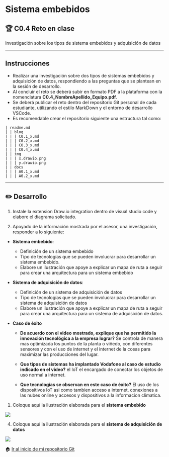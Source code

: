 # Sistema embebidos

## :trophy: C0.4 Reto en clase

Investigación sobre los tipos de sistema embebidos y adquisición de datos

___

## Instrucciones

- Realizar una investigación sobre dos tipos de sistemas embebidos y adquisición de datos, respondiendo a las preguntas que se plantean en la sesión de desarrollo.
- Al concluir el reto se deberá subir en formato PDF a la plataforma con la nomenclatura **C0.4_NombreApellido_Equipo.pdf**.
- Se deberá publicar el reto dentro del repositorio Git personal de cada estudiante, utilizando el estilo MarkDown y el entorno de desarrollo VSCode.
- Es recomendable crear el repositorio siguiente una estructura tal como:
  
```
| readme.md
| | blog
| | | C0.1_x.md
| | | C0.2_x.md
| | | C0.3_x.md
| | | C0.4_x.md
| | img
| | | x.drawio.png
| | | y.drawio.png
| | docs
| | | A0.1_x.md
| | | A0.2_x.md
```
___

## :pencil2:  Desarrollo

1. Instale la extension Draw.io integration dentro de visual studio code y elabore el diagrama solicitado.
    
2. Apoyado de la información mostrada por el asesor, una investigación, responder a lo siguiente:

- **Sistema embebido**:

  - Definición de un sistema embebido
  - Tipo de tecnologías que se pueden involucrar para desarrollar un sistema embebido.
  - Elabore un ilustración que apoye a explicar un mapa de ruta a seguir para crear una arquitectura para un sistema embebido

- **Sistema de adquisición de datos**:

  - Definición de un sistema de adquisición de datos
  - Tipo de tecnologías que se pueden involucrar para desarrollar un sistema de adquisición de datos
  - Elabore un ilustración que apoye a explicar un mapa de ruta a seguir para crear una arquitectura para un sistema de adquisición de datos.

- **Caso de éxito**

  - **De acuerdo con el video mostrado, explique que ha permitido la innovación tecnológica a la empresa lograr?**
  Se controla de manera mas optimizada los puntos de la planta o viñedo, con diferentes sensores y con el uso de internet y el internet de la cosas para maximizar las producciones del lugar.
  - **Que tipos de sistemas ha implantado Vodafone al caso de estudio indicado en el video?**
  el IoT el encargado de conectar los objetos de uso normal a internet.

  - **Que tecnologías se observan en este caso de éxito?**
  El uso de los dispositivos IoT asi como tambien acceso a internet, conexiones a las nubes online y accesos y dispositivos a la informacion climatica.

1. Coloque aquí la ilustración elaborada para el **sistema embebido**

![](https://imgur.com/69ZP5VK.png)

4. Coloque aquí la ilustración elaborada para el **sistema de adquisición de datos**

![](https://imgur.com/oVTz0Da.png)
   
:house: [Ir al inicio de mi repositorio Git](https://github.com/AlexBamaca/AnalisisB)